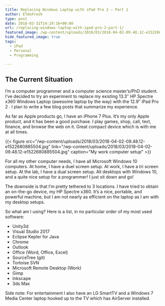 ```yaml
---
title: Replacing Windows Laptop with iPad Pro 2 – Part 1
author: ETdoFresh
type: post
date: 2018-03-31T14:19:16+00:00
url: /replacing-windows-laptop-with-ipad-pro-2-part-1/
featured_image: /wp-content/uploads/2018/03/2018-04-02-09.48.12-e1522680885504.jpg
hide_featured_image: true
tags:
  - iPad
  - Personal
  - Programming

---
```

## The Current Situation

I&#8217;m a computer programmer and a computer science master&#8217;s/PhD student. I&#8217;ve decided to try an experiment to replace my existing 13.3&#8243; HP Spectre x360 Windows Laptop (awesome laptop by the way) with the 12.9&#8243; iPad Pro 2 . I plan to write a few blog posts that summarize my experience.

As far as Apple products go, I have an iPhone 7 Plus. It&#8217;s my only Apple product, and it has been a good purchase. I play games, shop, call, text, finance, and browse the web on it. Great compact device which is with me at all times.

{{< figure src="/wp-content/uploads/2018/03/2018-04-02-09.48.12-e1522680885504.jpg" link="/wp-content/uploads/2018/03/2018-04-02-09.48.12-e1522680885504.jpg" caption="My work computer setup" >}}

For all my other computer needs, I have all Microsoft Windows 10 computers. At home, I have a duel screen setup. At work, I have a tri screen setup. At the lab, I have a dual screen setup. All desktops with Windows 10, and a quite nice setup for a programmer! I just sit down and go!

The downside is that I&#8217;m pretty tethered to 3 locations. I have tried to obtain an on-the-go device, my HP Spectre x360. It&#8217;s a nice, portable, and powerful machine, but I am not nearly as efficient on the laptop as I am with my desktop setups.

So what am I using? Here is a list, in no particular order of my most used software:

  * Unity3d
  * Visual Studio 2017
  * Eclipse Kepler for Java
  * Chrome
  * Outlook
  * Office (Word, Office, Excel)
  * SourceTree (git)
  * Tortoise SVN
  * Microsoft Remote Desktop (Work)
  * Gimp
  * Inkscape
  * 3ds Max

Side note: For entertainment I also have an LG SmartTV and a Windows 7 Media Center laptop hooked up to the TV which has AirServer installed.